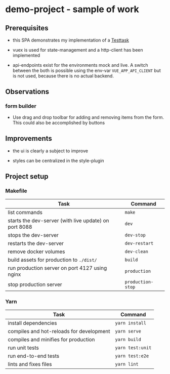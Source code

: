 # demo-project - sample of work

## Prerequisites

- this SPA demonstrates my implementation of a [Testtask](TASK.md)

- vuex is used for state-management and a http-client has been implemented

- api-endpoints exist for the environments mock and live. A switch between the both is possible using the env-var `VUE_APP_API_CLIENT` but is not used, because there is no actual backend.

## Observations

### form builder

- Use drag and drop toolbar for adding and removing items from the form. This could also be accomplished by buttons

## Improvements

- the ui is clearly a subject to improve

- styles can be centralized in the style-plugin

## Project setup

### Makefile

| Task                                                  | Command           |
| ----------------------------------------------------- | ----------------- |
| list commands                                         | `make`            |
| starts the dev-server (with live update) on port 8088 | `dev`             |
| stops the dev-server                                  | `dev-stop`        |
| restarts the dev-server                               | `dev-restart`     |
| remove docker volumes                                 | `dev-clean`       |
| build assets for production to `./dist/`              | `build`           |
| run production server on port 4127 using nginx        | `production`      |
| stop production server                                | `production-stop` |

### Yarn

| Task                                     | Command          |
| ---------------------------------------- | ---------------- |
| install dependencies                     | `yarn install`   |
| compiles and hot-reloads for development | `yarn serve`     |
| compiles and minifies for production     | `yarn build`     |
| run unit tests                           | `yarn test:unit` |
| run end-to-end tests                     | `yarn test:e2e`  |
| lints and fixes files                    | `yarn lint`      |


